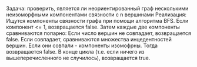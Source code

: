 Задача: проверить, является ли неориентированный граф несколькими неизоморфными компонентами связности с n вершинами
Реализация: Ищутся компоненты связности графа при помощи алгоритма BFS. Если компонент <= 1, возвращается false. Затем каждые две компоненты сравниваются попарно: Если число вершин не совпадает, возвращается false. Если совпадает, сравниваются множества инцедентностей вершин. Если они совпали - компоненты изомофрны. Тогда возвращается false. В конце цикла (т.е. если ничего из вышеперечисленного не случилось), возвращается true.